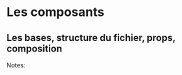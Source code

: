 <!-- .slide: class="transition-bg-sfeir-2" -->

# **Les composants**

## **Les bases, structure du fichier, props, composition**

Notes:
